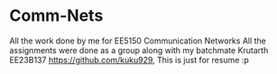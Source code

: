 # Comm-Nets
All the work done by me for EE5150 Communication Networks
All the assignments were done as a group along with my batchmate Krutarth EE23B137 https://github.com/kuku929, This is just for resume :p
